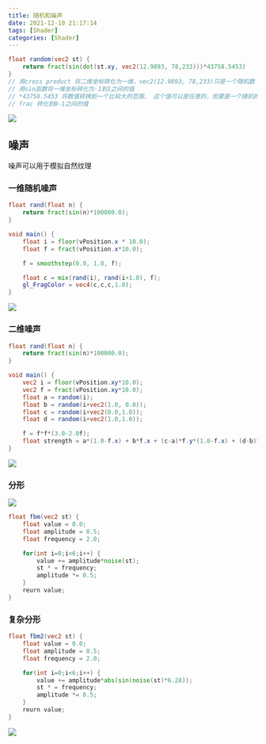 ```yaml
---
title: 随机和噪声
date: 2021-12-10 21:17:14
tags: [Shader]
categories: [Shader]
---
```

```glsl
float random(vec2 st) {
    return fract(sin(dot(st.xy, vec2(12.9893, 78,233)))*43758.5453)
}
// 用cross product 将二维坐标转化为一维，vec2(12.9893, 78,233)只是一个随机数
// 用sin函数将一维坐标转化为-1到1之间的值
// *43758.5453 将数值转换到一个比较大的范围， 这个值可以是任意的，但要是一个随机的值
// frac 转化到0-1之间的值
```
![](https://strainbow.oss-cn-hangzhou.aliyuncs.com/20240116095705.png)

## 噪声
噪声可以用于模拟自然纹理

### 一维随机噪声
```glsl
float rand(float n) {
    return fract(sin(n)*100000.0);
}

void main() {
    float i = floor(vPosition.x * 10.0);
    float f = fract(vPosition.x*10.0);

    f = smoothstep(0.0, 1.0, f);

    float c = mix(rand(i), rand(i+1.0), f);
    gl_FragColor = vec4(c,c,c,1.0);
}
```
![](https://strainbow.oss-cn-hangzhou.aliyuncs.com/20240116102055.png)

### 二维噪声
```glsl
float rand(float n) {
    return fract(sin(n)*100000.0);
}

void main() {
    vec2 i = floor(vPosition.xy*10.0);
    vec2 f = fract(vPosition.xy*10.0);
    float a = random(i);
    float b = random(i+vec2(1.0, 0.0));
    float c = random(i+vec2(0.0,1.0));
    float d = random(i+vec2(1.0,1.0));

    f = f*f*(3.0-2.0f);
    float strength = a*(1.0-f.x) + b*f.x + (c-a)*f.y*(1.0-f.x) + (d-b)*f.y*f.x;
}
```
![](https://strainbow.oss-cn-hangzhou.aliyuncs.com/20240116105251.png)

### 分形
![](https://strainbow.oss-cn-hangzhou.aliyuncs.com/20240116105145.png)
```glsl
float fbm(vec2 st) {
    float value = 0.0;
    float amplitude = 0.5;
    float frequency = 2.0;

    for(int i=0;i<6;i++) {
        value += amplitude*noise(st);
        st * = frequency;
        amplitude *= 0.5;
    }
    reurn value;
}
```

### 复杂分形
```glsl
float fbm2(vec2 st) {
    float value = 0.0;
    float amplitude = 0.5;
    float frequency = 2.0;

    for(int i=0;i<6;i++) {
        value += amplitude*abs(sin(noise(st)*6.28));
        st * = frequency;
        amplitude *= 0.5;
    }
    reurn value;
}
```
![](https://strainbow.oss-cn-hangzhou.aliyuncs.com/20240116113513.png)